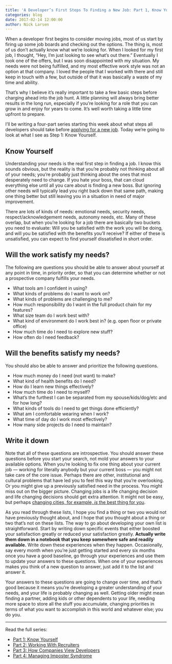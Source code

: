 ```yaml
---
title: 'A Developer’s First Steps To Finding a New Job: Part 1, Know Yourself'
categories: blog
date: 2017-02-14 12:00:00
author: Nick Larsen
---
```

When a developer first begins to consider moving jobs, most of us start by firing up some job boards and checking out the options. The thing is, most of us don’t actually know what we’re looking for. When I looked for my first job, I thought, “Hey, I’m just looking to see what’s out there.” Eventually I took one of the offers, but I was soon disappointed with my situation. My needs were not being fulfilled, and my most effective work style was not an option at that company. I loved the people that I worked with there and still keep in touch with a few, but outside of that it was basically a waste of my time and ability.

That’s why I believe it’s really important to take a few basic steps before charging ahead into the job hunt. A little planning will always bring better results in the long run, especially if you’re looking for a role that you can grow in and enjoy for years to come. It’s well worth taking a little time upfront to prepare.

I’ll be writing a four-part series starting this week about what steps all developers should take before [applying for a new job](https://stackoverflow.com/jobs/front-end-developer-jobs?utm_source=so-owned&utm_medium=blog&utm_campaign=dev-c4al&utm_content=c4al-link). Today we’re going to look at what I see as Step 1: Know Yourself.

## Know Yourself

Understanding your needs is the real first step in finding a job. I know this sounds obvious, but the reality is that you’re probably not thinking about all of your needs; you’re probably just thinking about the ones that most desperately need to change. If you hate your boss, that can cloud everything else until all you care about is finding a new boss. But ignoring other needs will typically lead you right back down that same path, making one thing better but still leaving you in a situation in need of major improvement.

There are lots of kinds of needs: emotional needs, security needs, respect/acknowledgement needs, autonomy needs, etc. Many of these overlap, but when you’re looking for a job there are basically two buckets you need to evaluate: Will you be satisfied with the work you will be doing, and will you be satisfied with the benefits you’ll receive? If either of these is unsatisfied, you can expect to find yourself dissatisfied in short order.

## Will the work satisfy my needs?

The following are questions you should be able to answer about yourself at any point in time, in priority order, so that you can determine whether or not a prospective company fulfills your needs.

- What tools am I confident in using?
- What kinds of problems do I want to work on?
- What kinds of problems are challenging to me?
- How much responsibility do I want in the full product chain for my features?
- What size team do I work best with?
- What kind of environment do I work best in? (e.g. open floor or private office)
- How much time do I need to explore new stuff?
- How often do I need feedback?

## Will the benefits satisfy my needs?
You should also be able to answer and prioritize the following questions.

- How much money do I need (not want) to make?
- What kind of health benefits do I need?
- How do I learn new things effectively?
- How much time do I need to myself?
- What’s the furthest I can be separated from my spouse/kids/dog/etc and for how long?
- What kinds of tools do I need to get things done efficiently?
- What am I comfortable wearing when I work?
- What time of day do I work most effectively?
- How many side projects do I need to maintain?

## Write it down

Note that all of these questions are introspective. You should answer these questions before you start your search, not mold your answers to your available options. When you’re looking to fix one thing about your current job — working for literally anybody but your current boss — you might not take care of the core issue. Perhaps there are other, institutional and cultural problems that have led you to feel this way that you’re overlooking. Or you might give up a previously satisfied need in the process. You might miss out on the bigger picture. Changing jobs is a life changing decision and life changing decisions should get extra attention. It might not be easy, but perhaps [changing cities, for example, _is_ the best thing for you](http://stackoverflow.blog/2017/01/Benefits-for-Developers-from-San-Francisco-to-Sweden/).

As you read through these lists, I hope you find a thing or two you would not have previously thought about, and I hope that you thought about a thing or two that’s not on these lists. The way to go about developing your own list is straightforward. Start by writing down specific events that either boosted your satisfaction greatly or reduced your satisfaction greatly. **Actually write them down in a notebook that you keep somewhere safe and readily available.** Write down these experiences when they happen. Occasionally, say every month when you’re just getting started and every six months once you have a good baseline, go through your experiences and use them to update your answers to these questions. When one of your experiences makes you think of a new question to answer, just add it to the list and answer it.

Your answers to these questions are going to change over time, and that’s good because it means you’re developing a greater understanding of your needs, and your life is probably changing as well. Getting older might mean finding a partner, adding kids or other dependents to your life, needing more space to store all the stuff you accumulate, changing priorities in terms of what you want to accomplish in this world and whatever else; you do you.

---
Read the full series:

- [Part 1: Know Yourself](/blog/a-developers-first-steps-to-finding-a-new-job-part-1-know-yourself/)
- [Part 2: Working With Recruiters](/blog/a-developers-first-steps-to-finding-a-new-job-part-2-working-with-recruiters/)
- [Part 3: How Companies View Developers](/blog/a-developers-first-steps-to-finding-a-new-job-part-3-how-companies-view-developers/)
- [Part 4: Managing Imposter Syndrome](/blog/a-developers-first-steps-to-finding-a-new-job-part-4-managing-imposter-syndrome/)
